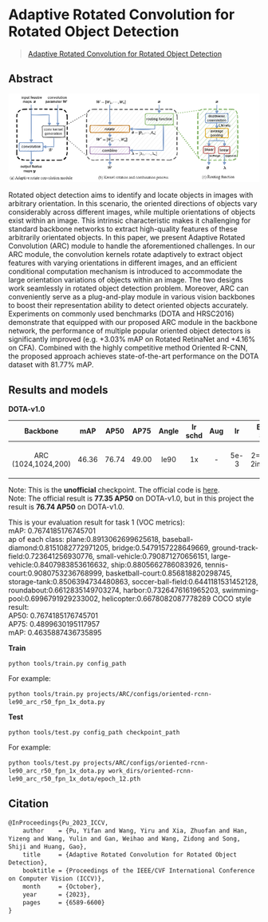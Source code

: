 # Adaptive Rotated Convolution for Rotated Object Detection 

> [Adaptive Rotated Convolution for Rotated Object Detection](https://openaccess.thecvf.com/content/ICCV2023/html/Pu_Adaptive_Rotated_Convolution_for_Rotated_Object_Detection_ICCV_2023_paper.html)

<!-- [ALGORITHM] -->

## Abstract

<div align=center>
<img src="https://github.com/LeapLabTHU/ARC/raw/main/figs/module.png" width="800"/>
</div>

Rotated object detection aims to identify and locate objects in images with arbitrary orientation. In this scenario, the oriented directions of objects vary considerably across different images, while multiple orientations of objects exist within an image. This intrinsic characteristic makes it challenging for standard backbone networks to extract high-quality features of these arbitrarily orientated objects. In this paper, we present Adaptive Rotated Convolution (ARC) module to handle the aforementioned challenges. In our ARC module, the convolution kernels rotate adaptively to extract object features with varying orientations in different images, and an efficient conditional computation mechanism is introduced to accommodate the large orientation variations of objects within an image. The two designs work seamlessly in rotated object detection problem. Moreover, ARC can conveniently serve as a plug-and-play module in various vision backbones to boost their representation ability to detect oriented objects accurately. Experiments on commonly used benchmarks (DOTA and HRSC2016) demonstrate that equipped with our proposed ARC module in the backbone network, the performance of multiple popular oriented object detectors is significantly improved (e.g. +3.03% mAP on Rotated RetinaNet and +4.16% on CFA). Combined with the highly competitive method Oriented R-CNN, the proposed approach achieves state-of-the-art performance on the DOTA dataset with 81.77% mAP.


## Results and models


**DOTA-v1.0**

|         Backbone         |  mAP  | AP50 | AP75 | Angle | lr schd |  Aug | lr | Batch Size |                                                    Configs                                                     |                                                                                                                                                                              Download                                                                                                                                                                              |
| :----------------------: | :---: | :---: | :-----: | :------: | :------------: | :-: | :---: | :--------: | :---------------------------------------------: | :-------------------------------: |
| ARC <br> (1024,1024,200) | 46.36 | 76.74  |  49.00  |   le90   |  1x  | -  | 5e-3 | 2=1gpu*<br>2img/gpu      | [oriented-rcnn-le90_arc_<br>r50_fpn_1x_dota.py](./configs/oriented-rcnn-le90_arc_r50_fpn_1x_dota.py) | [last epoch](https://www.modelscope.cn/models/wokaikaixinxin/ai4rs/resolve/master/ARC/oriented-rcnn-le90_arc_r50_fpn_1x_dota/epoch_12.pth) \| [log](https://www.modelscope.cn/models/wokaikaixinxin/ai4rs/resolve/master/ARC/oriented-rcnn-le90_arc_r50_fpn_1x_dota/20250717_215756/20250717_215756.log) \| <br> [all epoch](https://www.modelscope.cn/models/wokaikaixinxin/ai4rs/files) \| [result](https://www.modelscope.cn/models/wokaikaixinxin/ai4rs/resolve/master/ARC/oriented-rcnn-le90_arc_r50_fpn_1x_dota/Task1.zip)|

Note: This is the **unofficial** checkpoint. The official code is [here](https://github.com/LeapLabTHU/ARC).  
Note: The official result is **77.35 AP50** on DOTA-v1.0, but in this project the result is **76.74 AP50** on DOTA-v1.0.

This is your evaluation result for task 1 (VOC metrics):  
mAP: 0.7674185176745701  
ap of each class: plane:0.8913062699625618, baseball-diamond:0.8151082772971205, bridge:0.5479157228649669, ground-track-field:0.723641256930776, small-vehicle:0.790871270656151, large-vehicle:0.8407983853616632, ship:0.8805662786083926, tennis-court:0.9080753236768999, basketball-court:0.856818820298745, storage-tank:0.8506394734480863, soccer-ball-field:0.6441181531452128, roundabout:0.6612835149703274, harbor:0.7326476161965203, swimming-pool:0.6996791929233002, helicopter:0.6678082087778289
COCO style result:  
AP50: 0.7674185176745701  
AP75: 0.4899630195117957  
mAP: 0.4635887436735895  


**Train**

```
python tools/train.py config_path
``` 

For example:

```
python tools/train.py projects/ARC/configs/oriented-rcnn-le90_arc_r50_fpn_1x_dota.py
```


**Test**
```
python tools/test.py config_path checkpoint_path
```  

For example:

```
python tools/test.py projects/ARC/configs/oriented-rcnn-le90_arc_r50_fpn_1x_dota.py work_dirs/oriented-rcnn-le90_arc_r50_fpn_1x_dota/epoch_12.pth
```


## Citation

```
@InProceedings{Pu_2023_ICCV,
    author    = {Pu, Yifan and Wang, Yiru and Xia, Zhuofan and Han, Yizeng and Wang, Yulin and Gan, Weihao and Wang, Zidong and Song, Shiji and Huang, Gao},
    title     = {Adaptive Rotated Convolution for Rotated Object Detection},
    booktitle = {Proceedings of the IEEE/CVF International Conference on Computer Vision (ICCV)},
    month     = {October},
    year      = {2023},
    pages     = {6589-6600}
}
```
